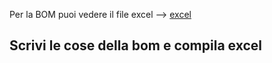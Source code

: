 Per la BOM puoi vedere il file excel --> [excel]([BOM]_list.xlsx)

## Scrivi le cose della bom e compila excel
